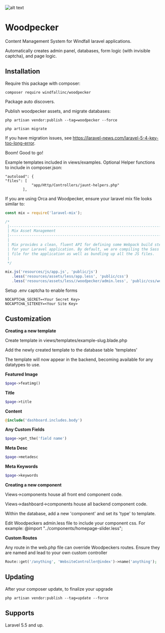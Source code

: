 ![alt text](http://walshwebworks.com/woodpecker-logo.png)
# Woodpecker
Content Management System for Windfall laravel applications.


Automatically creates admin panel, databases, form logic (with invisible captcha), and page logic.


## Installation

Require this package with composer:

```shell
composer require windfallinc/woodpecker
```


Package auto discovers.

Publish woodpecker assets, and migrate databases:

```shell
php artisan vendor:publish --tag=woodpecker --force

php artisan migrate
```

If you have migration issues, see https://laravel-news.com/laravel-5-4-key-too-long-error.

Boom! Good to go!

Example templates included in views/examples.
Optional Helper functions to include in composer.json:
```shell
"autoload": {
"files": [
            "app/Http/Controllers/jaunt-helpers.php"
        ],
```

If you are using Orca and Woodpecker, ensure your laravel mix file looks similar to:

```js
const mix = require('laravel-mix');

/*
 |--------------------------------------------------------------------------
 | Mix Asset Management
 |--------------------------------------------------------------------------
 |
 | Mix provides a clean, fluent API for defining some Webpack build steps
 | for your Laravel application. By default, we are compiling the Sass
 | file for the application as well as bundling up all the JS files.
 |
 */

mix.js('resources/js/app.js', 'public/js')
   .less('resources/assets/less/app.less', 'public/css')
   .less('resources/assets/less//woodpecker/admin.less', 'public/css/woodpecker');
```

Setup .env captcha to enable forms

```shell
NOCAPTCHA_SECRET=<Your Secret Key>
NOCAPTCHA_SITEKEY=<Your Site Key>
```

## Customization

**Creating a new template**

Create template in views/templates/example-slug.blade.php

Add the newly created template to the database table 'templates'

The template will now appear in the backend, becoming available for any datatypes to use.

**Featured Image**
```php
$page->featimg()
```
**Title**
```php
$page->title
```
**Content**
```php
@include('dashboard.includes.body')
```
**Any Custom Fields**
```php
$page->get_the('field name')
```
**Meta Desc**
```php
$page->metadesc
```
**Meta Keywords**
```php
$page->keywords
```
**Creating a new component**

Views->components house all front end component code.

Views->dashboard->components house all backend component code.

Within the database, add a new 'component' and set its 'type' to template.

Edit Woodpeckers admin.less file to include your component css. For example: @import "../components/homepage-slider.less";

**Custom Routes**

Any route in the web.php file can override Woodpeckers routes. Ensure they are named and lead to your own custom controller
```php
Route::get('/anything', 'WebsiteController@index')->name('anything');
```

## Updating
After your composer update, to finalize your upgrade
``` shell
php artisan vendor:publish --tag=update --force
```

## Supports
Laravel 5.5 and up.
